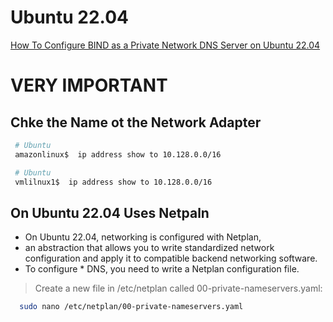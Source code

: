 # Ubuntu 22.04

[How To Configure BIND as a Private Network DNS Server on Ubuntu 22.04](https://www.digitalocean.com/community/tutorials/how-to-configure-bind-as-a-private-network-dns-server-on-ubuntu-22-04)


# VERY IMPORTANT
## Chke the Name ot the Network Adapter
```bash
 # Ubuntu
 amazonlinux$  ip address show to 10.128.0.0/16 

 # Ubuntu
 vmlilnux1$  ip address show to 10.128.0.0/16 

```

## On Ubuntu 22.04 Uses Netpaln
* On Ubuntu 22.04, networking is configured with Netplan, 
* an abstraction that allows you to write standardized network configuration and apply it to compatible backend networking software. 
* To configure * DNS, you need to write a Netplan configuration file.
> Create a new file in /etc/netplan called 00-private-nameservers.yaml:
```bash
  sudo nano /etc/netplan/00-private-nameservers.yaml
```
